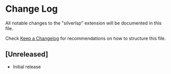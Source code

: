 # Change Log

All notable changes to the "silverlsp" extension will be documented in this file.

Check [Keep a Changelog](http://keepachangelog.com/) for recommendations on how to structure this file.

## [Unreleased]

- Initial release